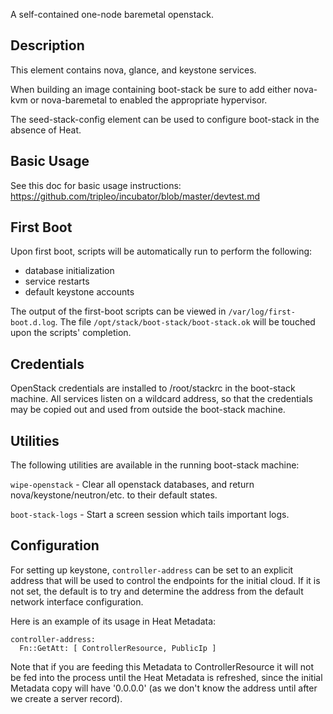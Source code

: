A self-contained one-node baremetal openstack.

Description
-----------

This element contains nova, glance, and keystone services.

When building an image containing boot-stack be sure to add either nova-kvm or
nova-baremetal to enabled the appropriate hypervisor.

The seed-stack-config element can be used to configure boot-stack in the
absence of Heat.


Basic Usage
-----------

See this doc for basic usage instructions:
  https://github.com/tripleo/incubator/blob/master/devtest.md


First Boot
----------

Upon first boot, scripts will be automatically run to perform the following:
- database initialization
- service restarts
- default keystone accounts

The output of the first-boot scripts can be viewed in
`/var/log/first-boot.d.log`.  The file `/opt/stack/boot-stack/boot-stack.ok`
will be touched upon the scripts' completion.


Credentials
-----------

OpenStack credentials are installed to /root/stackrc in the boot-stack machine.
All services listen on a wildcard address, so that the credentials may be
copied out and used from outside the boot-stack machine.


Utilities
---------

The following utilities are available in the running boot-stack machine:

`wipe-openstack` - Clear all openstack databases, and return
                   nova/keystone/neutron/etc. to their default states.

`boot-stack-logs` - Start a screen session which tails important logs.


Configuration
-------------

For setting up keystone, `controller-address` can be set to an explicit
address that will be used to control the endpoints for the initial
cloud. If it is not set, the default is to try and determine the address
from the default network interface configuration.

Here is an example of its usage in Heat Metadata:

    controller-address:
      Fn::GetAtt: [ ControllerResource, PublicIp ]

Note that if you are feeding this Metadata to ControllerResource it
will not be fed into the process until the Heat Metadata is refreshed,
since the initial Metadata copy will have '0.0.0.0' (as we don't know
the address until after we create a server record).

